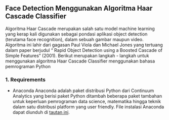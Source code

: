 ## Face Detection Menggunakan Algoritma Haar Cascade Classifier

Algoritma Haar Cascade merupakan salah satu model machine learning yang kerap kali digunakan sebagai pondasi aplikasi object detection (terutama face recognition), dalam sebuah gambar maupun video. Algoritma ini lahir dari gagasan Paul Viola dan Michael Jones yang tertuang dalam paper berjudul “ Rapid Object Detection using a Boosted Cascade of Simple Features” (2001).
Berikut merupakan langkah - langkah untuk menggunakan algoritma Haar Cascade Classifier menggunakan bahasa pemrograman Python

### 1. Requirements
- Anaconda
  Anaconda adalah paket distribusi Python dari Continuum Analytics yang berisi paket Python ditambah beberapa paket tambahan untuk keperluan pemrograman data science, matematika   hingga teknik dalam satu distribusi platform yang user friendly. File instalasi Anaconda dapat diunduh di <a href="https://www.anaconda.com/products/individual">tautan ini</a>. 
  
